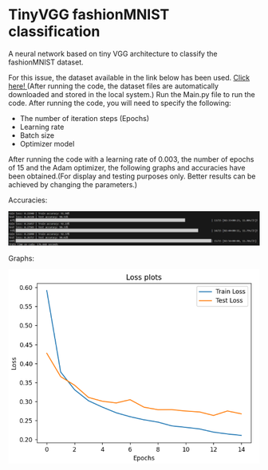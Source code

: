 # TinyVGG fashionMNIST classification
A neural network based on tiny VGG architecture to classify the fashionMNIST dataset.

For this issue, the dataset available in the link below has been used. [Click here! ](https://github.com/zalandoresearch/fashion-mnist)  (After running the code, the dataset files are automatically downloaded and stored in the local system.)
Run the Main.py file to run the code. After running the code, you will need to specify the following:

* The number of iteration steps (Epochs)
* Learning rate
* Batch size
* Optimizer model

After running the code with a learning rate of 0.003, the number of epochs of 15 and the Adam optimizer, the following graphs and accuracies have been obtained.(For display and testing purposes only. Better results can be achieved by changing the parameters.)

Accuracies:

![plot](https://github.com/miladnorouziii/tinyVGG-fashionMNIST/blob/main/Src/1.png)

Graphs:

![plot](https://github.com/miladnorouziii/tinyVGG-fashionMNIST/blob/main/Src/2.png)
